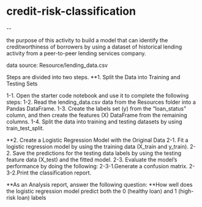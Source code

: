# credit-risk-classification
--

the purpose of this activity to build a model that can identify the creditworthiness of borrowers by using a dataset of historical lending activity from a peer-to-peer lending services company.

data source: 
  Resource/lending_data.csv

Steps are divided into two steps. 
**1. Split the Data into Training and Testing Sets

  1-1. Open the starter code notebook and use it to complete the following steps:
  1-2. Read the lending_data.csv data from the Resources folder into a Pandas DataFrame.
  1-3. Create the labels set (y) from the “loan_status” column, and then create the features (X) DataFrame from the remaining columns.
  1-4. Split the data into training and testing datasets by using train_test_split.

**2. Create a Logistic Regression Model with the Original Data
  2-1. Fit a logistic regression model by using the training data (X_train and y_train).
  2-2. Save the predictions for the testing data labels by using the testing feature data (X_test) and the fitted model.
  2-3. Evaluate the model’s performance by doing the following:
        2-3-1.Generate a confusion matrix.
        2-3-2.Print the classification report.

**As an Analysis report, answer the following question: 
**How well does the logistic regression model predict both the 0 (healthy loan) and 1 (high-risk loan) labels
